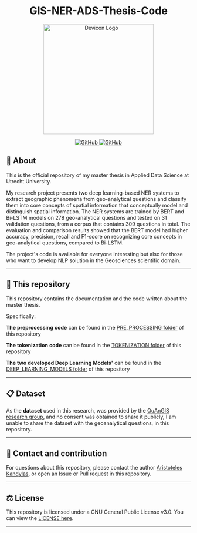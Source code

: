 <h1 align="center"> GIS-NER-ADS-Thesis-Code </h1>

<div align="center">
    <a href="/LOGO">
        <img src="https://onekeyresources.milwaukeetool.com/hs-fs/hubfs/GIS-Blog-Header.jpg?width=2309&name=GIS-Blog-Header.jpg" alt="Devicon Logo" height="300" />
    </a>
</div>

<p align="center">
    <a href="/LICENSE">
        <img alt="GitHub" src="https://img.shields.io/badge/License-GPLv3-blue.svg">
    </a>
    <a href="donloads">
        <img alt="GitHub" src="https://img.shields.io/github/downloads/aristotlekandylas/GIS-NER-ADS-Thesis-Code/total.svg">
    </a>
</p>


## :open_book: About
This is the official repository of my master thesis in Applied Data Science at Utrecht University.

My research project presents two deep learning-based NER systems to extract geographic phenomena from geo-analytical questions and classify them into core concepts of spatial information that conceptually model and distinguish spatial information. The NER systems are trained by BERT and Bi-LSTM models on 278 geo-analytical questions and tested on 31 validation questions, from a corpus that contains 309 questions in total. The evaluation and comparison results showed that the BERT model had higher accuracy, precision, recall and F1-score on recognizing core concepts in geo-analytical questions, compared to Bi-LSTM.

The project's code is available for everyone interesting but also for those who want to develop NLP solution in the Geosciences scientific domain.

---
## :briefcase: This repository
This repository contains the documentation and  the code written about the master thesis.


Specifically:

**The preprocessing code** can be found in the <a href="https://github.com/AristotleKandylas/GIS-NER-ADS-Thesis-Code/blob/main/PRE_PROCESSING" target = "_blank"> PRE_PROCESSING folder</a> of this repository

**The tokenization code** can be found in the <a href="https://github.com/AristotleKandylas/GIS-NER-ADS-Thesis-Code/blob/main/TOKENIZATION" target = "_blank"> TOKENIZATION folder</a> of this repository

**The two developed Deep Learning Models'** can be found in the <a href="https://github.com/AristotleKandylas/GIS-NER-ADS-Thesis-Code/blob/main/DEEP_LEARNING_MODELS" target = "_blank"> DEEP_LEARNING_MODELS folder</a> of this repository

---
## :clipboard: **Dataset**

As the **dataset** used in this research, was provided by the <a href="https://github.com/quangis" target = "_blank"> QuAnGIS research group</a>, and no consent was obtained to share it publicly, I am unable to share the dataset with the geoanalytical questions, in this repository.

---

## :envelope_with_arrow: Contact and contribution

For questions about this repository, please contact the author <a href = "https://github.com/AristotleKandylas" target = "_blank">Aristoteles Kandylas</a>, or open an Issue or Pull request in this repository.

---

## :balance_scale: License

This repository is licensed under a GNU General Public License v3.0. You can view the <a href= "https://github.com/AristotleKandylas/GIS-NER-ADS-Thesis-Code/blob/main/LICENSE" target = "_blank"> LICENSE here</a>.

---
